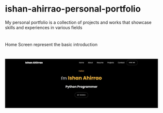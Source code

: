 # ishan-ahirrao-personal-portfolio
My personal portfolio is a collection of projects and works that showcase skills and experiences in various fields
#
Home Screen represent the basic introduction
#
![Screenshot 1](images/Home.jpg)


